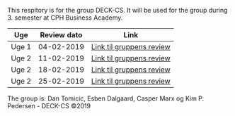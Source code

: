 This respitory is for the group DECK-CS.
It will be used for the group during 3. semester at CPH Business Academy.

Uge | Review dato | Link
------------ | ------------- | -------------
Uge 1| 04-02-2019 | [Link til gruppens review](https://kimhotdk.github.io/DECK-CS/week1) 
Uge 2| 11-02-2019 |  [Link til gruppens review](https://kimhotdk.github.io/DECK-CS/week2) 
Uge 2| 18-02-2019 |  [Link til gruppens review](https://kimhotdk.github.io/DECK-CS/week3) 
Uge 2| 25-02-2019 |  [Link til gruppens review](https://kimhotdk.github.io/DECK-CS/week4) 

The group is: 
Dan Tomicic, Esben Dalgaard, Casper Marx og Kim P. Pedersen - DECK-CS ©2019
